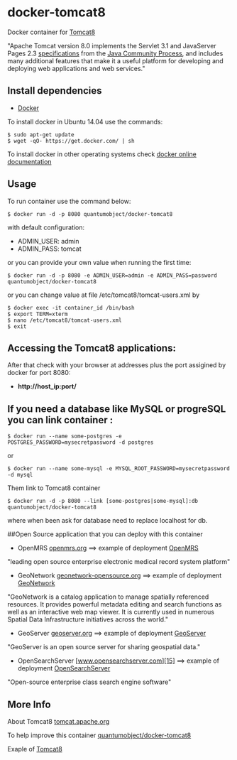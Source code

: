 # docker-tomcat8

Docker container for [Tomcat8][3]

"Apache Tomcat version 8.0 implements the Servlet 3.1 and JavaServer Pages 2.3 [specifications][6] from the [Java Community Process][7], and includes many additional features that make it a useful platform for developing and deploying web applications and web services."

## Install dependencies

  - [Docker][2]

To install docker in Ubuntu 14.04 use the commands:

    $ sudo apt-get update
    $ wget -qO- https://get.docker.com/ | sh

 To install docker in other operating systems check [docker online documentation][4]

## Usage

To run container use the command below:

    $ docker run -d -p 8080 quantumobject/docker-tomcat8

with default configuration:

  - ADMIN_USER: admin
  - ADMIN_PASS: tomcat
  
or you can provide your own value when running the first time:

    $ docker run -d -p 8080 -e ADMIN_USER=admin -e ADMIN_PASS=password quantumobject/docker-tomcat8

or you can change value at file /etc/tomcat8/tomcat-users.xml by

    $ docker exec -it container_id /bin/bash
    $ export TERM=xterm
    $ nano /etc/tomcat8/tomcat-users.xml
    $ exit
  
## Accessing the Tomcat8 applications:

After that check with your browser at addresses plus the port assigined by docker for port 8080:

  - **http://host_ip:port/**


## If you need a database like MySQL or progreSQL you can link container :

    $ docker run --name some-postgres -e POSTGRES_PASSWORD=mysecretpassword -d postgres

or

    $ docker run --name some-mysql -e MYSQL_ROOT_PASSWORD=mysecretpassword -d mysql

Them link to Tomcat8 container

    $ docker run -d -p 8080 --link [some-postgres|some-mysql]:db quantumobject/docker-tomcat8

where when been ask for database need to replace localhost for db.

##Open Source application that you can deploy with this container

- OpenMRS [openmrs.org][10] ==>  example of deployment [OpenMRS][8]

"leading open source enterprise electronic medical record system platform"

- GeoNetwork [geonetwork-opensource.org][11] ==> example of deployment [GeoNetwork][12]

"GeoNetwork is a catalog application to manage spatially referenced resources. It provides powerful metadata editing and search functions as well as an interactive web map viewer. It is currently used in numerous Spatial Data Infrastructure initiatives across the world." 

 - GeoServer [geoserver.org][13]  ==> example of deployment [GeoServer][14]
 
"GeoServer is an open source server for sharing geospatial data."

 - OpenSearchServer [www.opensearchserver.com][15]  ==> example of deployment [OpenSearchServer][16]
 
"Open-source enterprise class search engine software"

## More Info

About Tomcat8 [tomcat.apache.org][1]

To help improve this container [quantumobject/docker-tomcat8][5]

Exaple of [Tomcat8][9]

[1]:https://tomcat.apache.org/index.html
[2]:https://www.docker.com
[3]:https://tomcat.apache.org/tomcat-8.0-doc/index.html
[4]:http://docs.docker.com
[5]:https://github.com/QuantumObject/docker-tomcat8
[6]:http://wiki.apache.org/tomcat/Specifications
[7]:https://www.jcp.org/en/home/index
[8]:http://www.quantumobject.com:49164/openmrs/
[9]:http://www.quantumobject.com:49164/
[10]:http://openmrs.org/
[11]:http://geonetwork-opensource.org/
[12]:http://www.quantumobject.com:49164/geonetwork/
[13]:http://geoserver.org/
[14]:http://www.quantumobject.com:49164/geoserver/
[15]:http://www.opensearchserver.com/
[16]:http://www.quantumobject.com:49164/opensearchserver/
